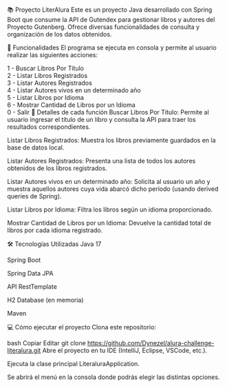 📚 Proyecto LiterAlura
Este es un proyecto Java desarrollado con Spring Boot que consume la API de Gutendex para gestionar libros y autores del Proyecto Gutenberg. Ofrece diversas funcionalidades de consulta y organización de los datos obtenidos.

🚀 Funcionalidades
El programa se ejecuta en consola y permite al usuario realizar las siguientes acciones:

1 - Buscar Libros Por Título  
2 - Listar Libros Registrados  
3 - Listar Autores Registrados  
4 - Listar Autores vivos en un determinado año  
5 - Listar Libros por Idioma  
6 - Mostrar Cantidad de Libros por un Idioma  
0 - Salir
📌 Detalles de cada función
Buscar Libros Por Título: Permite al usuario ingresar el título de un libro y consulta la API para traer los resultados correspondientes.

Listar Libros Registrados: Muestra los libros previamente guardados en la base de datos local.

Listar Autores Registrados: Presenta una lista de todos los autores obtenidos de los libros registrados.

Listar Autores vivos en un determinado año: Solicita al usuario un año y muestra aquellos autores cuya vida abarcó dicho período (usando derived queries de Spring).

Listar Libros por Idioma: Filtra los libros según un idioma proporcionado.

Mostrar Cantidad de Libros por un Idioma: Devuelve la cantidad total de libros por cada idioma registrado.

🛠 Tecnologías Utilizadas
Java 17

Spring Boot

Spring Data JPA

API RestTemplate

H2 Database (en memoria)

Maven

💻 Cómo ejecutar el proyecto
Clona este repositorio:

bash
Copiar
Editar
git clone https://github.com/Dynezel/alura-challenge-literalura.git
Abre el proyecto en tu IDE (IntelliJ, Eclipse, VSCode, etc.).

Ejecuta la clase principal LiteraluraApplication.

Se abrirá el menú en la consola donde podrás elegir las distintas opciones.
